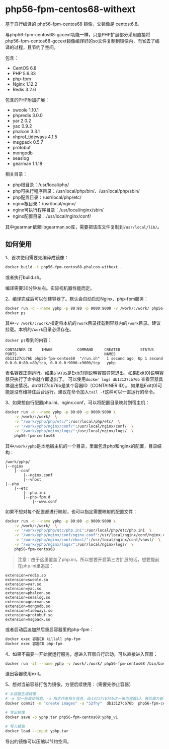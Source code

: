 
# php56-fpm-centos68-withext

基于自行编译的 php56-fpm-centos68 镜像，父镜像是 centos:6.8。

与php56-fpm-centos68-gccext功能一样，只是PHP扩展部分采用直接将php56-fpm-centos68-gccext镜像编译好的so文件复制到镜像内，而省去了编译的过程，且节约了空间。

包含：

- CentOS 6.8
- PHP 5.6.33
- php-fpm
- Nginx 1.12.2
- Redis 3.2.6

包含的PHP附加扩展：

- swoole 1.10.1
- phpredis 3.0.0
- yar 2.0.2
- yac 0.9.2
- phalcon 3.3.1
- xhprof_tideways 4.1.5
- msgpack 0.5.7
- protobuf
- mongodb
- seaslog
- gearman 1.1.18

相关目录：

- php根目录：/usr/local/php/
- php可执行程序目录：/usr/local/php/bin/、/usr/local/php/sbin/
- php配置目录：/usr/local/php/etc/
- nginx根目录：/usr/local/nginx/
- nginx可执行程序目录：/usr/local/nginx/sbin/
- nginx配置目录：/usr/local/nginx/conf/

其中gearman依赖libgearman.so库，需要把该库文件复制到`/usr/local/lib/`。

## 如何使用

1、首次使用需要先编译成镜像：

``` bash
docker build -t php56-fpm-centos68-phalcon-withext .
```
或者执行bulid.sh。

编译需要30分钟左右。实际视机器性能而定。

2、编译完成后可以创建容器了。默认会自动启动Nginx、php-fpm服务：

``` bash
docker run -d --name yphp -p 80:80 -p 9000:9000 -v /work/:/work/ php56-fpm-centos68
docker ps
```

其中`-v /work/:/work/`指定将本机的`/work`目录挂载到容器内的`/work`目录。建议挂载。本机的`/work`目录必须存在。

`docker ps`看到的内容：

```
CONTAINER ID 	IMAGE    		COMMAND 	CREATED 		STATUS 			PORTS 										NAMES
db13127cb76b php56-fpm-centos68  "/run.sh"   1 second ago  Up 1 second   0.0.0.0:80->80/tcp, 0.0.0.0:9000->9000/tcp   yphp
```
表名容器正则运行。如果`STATUS`是Exit(1)则说明容器异常退出，如果Exit(0)说明容器只执行了命令就立即退出了。
可以使用`docker logs db13127cb76b` 查看容器具体退出情况。db13127cb76b是某个容器ID（CONTAINER ID）。
如果是Exit(0)可能是没有维持住后台运行，建议在命令加入`tail -f`这种可以一直运行的命令。

3、如果想自行配置php.ini、nginx.conf，可以将配置目录映射到宿主机：
``` bash 
docker run -d --name yphp -p 80:80 -p 9000:9000 \
	-v /work/:/work/  \
	-v "/work/yphp/php/etc/":/usr/local/php/etc/  \
	-v "/work/yphp/nginx/conf/":/usr/local/nginx/conf/  \
	-v "/work/yphp/nginx/logs/":/usr/local/nginx/logs/  \
	php56-fpm-centos68 
```

其中`/work/yphp`是本地宿主机的一个目录，里面包含php和nginx的配置，目录结构：
```
/work/yphp/
|--nginx
	|--conf
		|--nginx.conf
		|--vhost
|--php
	|--etc
		|--php.ini
		|--php-fpm.d
			|--www.conf
```
如果不想对每个配置都进行映射，也可以指定需要映射的配置文件：
```bash
docker run -d --name yphp -p 80:80 -p 9000:9000 \
	-v /work/:/work/  \
	-v "/work/yphp/php/etc/php.ini":/usr/local/php/etc/php.ini  \
	-v "/work/yphp/nginx/conf/nginx.conf":/usr/local/nginx/conf/nginx.conf  \
	-v "/work/yphp/nginx/conf/vhost/":/usr/local/nginx/conf/vhost/  \
	-v "/work/yphp/nginx/logs/":/usr/local/nginx/logs/  \
	php56-fpm-centos68
```

>注意：由于这里覆盖了php.ini，所以想要开启第三方扩展的话，想要提前在php.ini里追加：
```
extension=redis.so
extension=swoole.so
extension=yar.so
extension=yac.so
extension=phalcon.so
extension=seaslog.so
extension=gearman.so
extension=mongodb.so
extension=tideways.so
extension=protobuf.so
extension=msgpack.so
```

或者启动后追加然后重启容器里的php-fpm：
``` bash
docker exec 容器ID killall php-fpm
docker exec 容器ID php-fpm
```

4、如果不需要一开始就运行服务，想进入容器自行启动，可以直接进入容器：
``` bash
docker run -it --name yphp -v /work/:/work/ php56-fpm-centos68 /bin/bash
```

退出容器使用exit。

5、想对当前容器打包为镜像，方便后续使用：（需要先停止容器）
``` bash
# 从容器生成镜像
# -m 加一些改动信息，-a 指定作者相关信息，db13127cb76b这一串为容器id，再后面为新镜像的名字
docker commit -m "create images" -a "52fhy"  db13127cb76b  php56-fpm-centos68:yphp_v1 

# 导出镜像
docker save -o yphp.tar php56-fpm-centos68:yphp_v1

# 导入镜像
docker load --input yphp.tar
```

导出的镜像可以压缩以节约空间。






